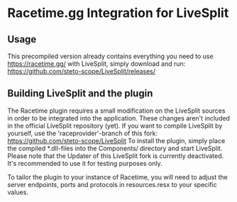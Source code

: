 # Racetime.gg Integration for LiveSplit

## Usage

This precompiled version already contains everything you need to use https://racetime.gg/ with LiveSplit, simply download and run: https://github.com/steto-scope/LiveSplit/releases/

## Building LiveSplit and the plugin

The Racetime plugin requires a small modification on the LiveSplit sources in order to be integrated into the application. These changes aren't included in the official LiveSplit repository (yet). If you want to compile LiveSplit by yourself, use the 'raceprovider'-branch of this fork: https://github.com/steto-scope/LiveSplit
To install the plugin, simply place the compiled *.dll-files into the Components/ directory and start LiveSplit. Please note that the Updater of this LiveSplit fork is currently deactivated. It's recommended to use it for testing purposes only.

To tailor the plugin to your instance of Racetime, you will need to adjust the server endpoints, ports and protocols in resources.resx to your specific values.